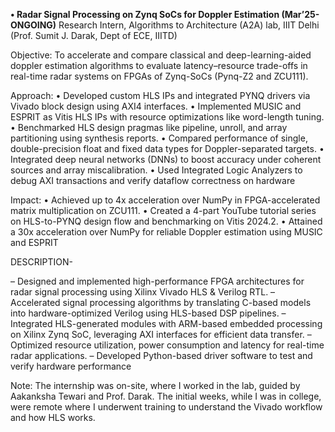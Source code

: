 **• Radar Signal Processing on Zynq SoCs for Doppler Estimation (Mar’25- ONGOING)**
Research Intern, Algorithms to Architecture (A2A) lab, IIIT Delhi (Prof. Sumit J. Darak, Dept of ECE, IIITD)

Objective: To accelerate and compare classical and deep-learning-aided doppler estimation algorithms to evaluate latency–resource trade-offs in real-time radar systems on FPGAs of Zynq-SoCs (Pynq-Z2 and ZCU111).

Approach: • Developed custom HLS IPs and integrated PYNQ drivers via Vivado block design using AXI4 interfaces.
• Implemented MUSIC and ESPRIT as Vitis HLS IPs with resource optimizations like word-length tuning.
• Benchmarked HLS design pragmas like pipeline, unroll, and array partitioning using synthesis reports.
• Compared performance of single, double-precision float and fixed data types for Doppler-separated targets.
• Integrated deep neural networks (DNNs) to boost accuracy under coherent sources and array miscalibration.
• Used Integrated Logic Analyzers to debug AXI transactions and verify dataflow correctness on hardware

Impact: • Achieved up to 4x acceleration over NumPy in FPGA-accelerated matrix multiplication on ZCU111.
• Created a 4-part YouTube tutorial series on HLS-to-PYNQ design flow and benchmarking on Vitis 2024.2.
• Attained a 30x acceleration over NumPy for reliable Doppler estimation using MUSIC and ESPRIT

DESCRIPTION-

– Designed and implemented high-performance FPGA architectures for radar signal processing using Xilinx Vivado
HLS & Verilog RTL.
– Accelerated signal processing algorithms by translating C-based models into hardware-optimized Verilog using HLS-based
DSP pipelines.
– Integrated HLS-generated modules with ARM-based embedded processing on Xilinx Zynq SoC, leveraging AXI
interfaces for efficient data transfer.
– Optimized resource utilization, power consumption and latency for real-time radar applications.
– Developed Python-based driver software to test and verify hardware performance


Note:
The internship was on-site, where I worked in the lab, guided by Aakanksha Tewari and Prof. Darak. The initial weeks, while I was in college, were remote where I underwent training to understand the Vivado workflow and how HLS works. 
